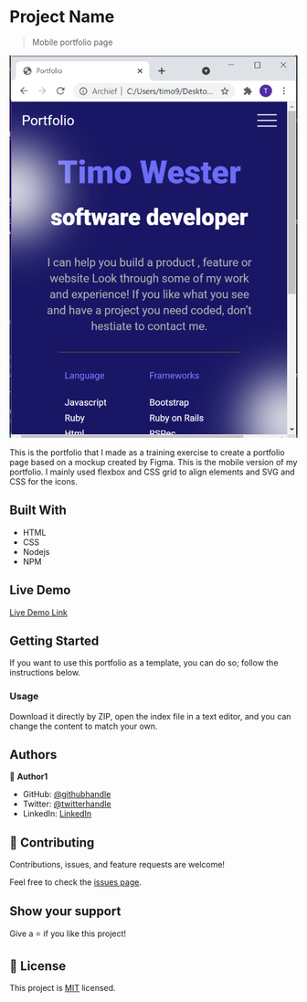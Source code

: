 [](https://img.shields.io/badge/Microverse-blueviolet)

# Project Name

> Mobile portfolio page

![screenshot](./app_screenshot.png)

This is the portfolio that I made as a training exercise to create a portfolio page based on a mockup created by Figma.
This is the mobile version of my portfolio.
I mainly used flexbox and CSS grid to align elements and SVG and CSS for the icons.

## Built With

- HTML
- CSS
- Nodejs
- NPM

## Live Demo

[Live Demo Link](https://timowest12.github.io/Portfolio/)

## Getting Started

If you want to use this portfolio as a template, you can do so; follow the instructions below.

### Usage

Download it directly by ZIP, open the index file in a text editor, and you can change the content to match your own.

## Authors

👤 **Author1**

- GitHub: [@githubhandle](https://github.com/Timowest12)
- Twitter: [@twitterhandle](https://twitter.com/Timo61060367)
- LinkedIn: [LinkedIn](https://www.linkedin.com/in/timo-wester-6a0282a7/)

## 🤝 Contributing

Contributions, issues, and feature requests are welcome!

Feel free to check the [issues page](../../issues/).

## Show your support

Give a ⭐️ if you like this project!

## 📝 License

This project is [MIT](./MIT.md) licensed.
